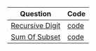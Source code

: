 | Question                                                                             | Code                     |
| ------------------------------------------------------------------------------------ | ------------------------ |
| [Recursive Digit](https://www.hackerrank.com/challenges/recursive-digit-sum/problem) | [code](./digitSum.py)    |
| [Sum Of Subset]()                                                                    | [code](./sumOfSubset.py) |
